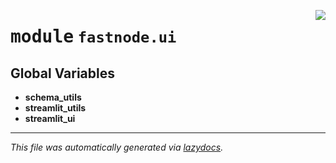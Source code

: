 <!-- markdownlint-disable -->

<a href="https://github.com/khulnasoft/fastnode/blob/main/src/fastnode/ui/__init__.py#L0"><img align="right" style="float:right;" src="https://img.shields.io/badge/-source-cccccc?style=flat-square"></a>

# <kbd>module</kbd> `fastnode.ui`




**Global Variables**
---------------
- **schema_utils**
- **streamlit_utils**
- **streamlit_ui**




---

_This file was automatically generated via [lazydocs](https://github.com/khulnasoft/lazydocs)._
